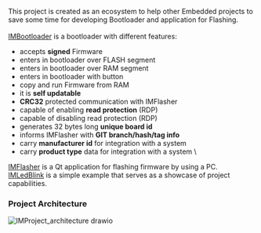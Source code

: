 This project is created as an ecosystem to help other Embedded projects to save some time for developing Bootloader and application for Flashing.\
\
[IMBootloader](https://github.com/IMProject/IMBootloader) is a bootloader with different features:
- accepts <b>signed</b> Firmware
- enters in bootloader over FLASH segment
- enters in bootloader over RAM segment
- enters in bootloader with button
- copy and run Firmware from RAM
- it is  <b>self updatable </b>
- <b>CRC32</b> protected communication with IMFlasher
- capable of enabling <b>read protection</b> (RDP)
- capable of disabling read protection (RDP)
- generates 32 bytes long <b>unique board id</b>
- informs IMFlasher with  <b>GIT branch/hash/tag info</b>
- carry  <b>manufacturer id</b> for integration with a system
- carry <b>product type</b> data for integration with a system \


[IMFlasher](https://github.com/IMProject/IMFlasher) is a Qt application for flashing firmware by using a PC. \
[IMLedBlink](https://github.com/IMProject/IMLedBlink) is a simple example that serves as a showcase of project capabilities.


### Project Architecture
![IMProject_architecture drawio](https://user-images.githubusercontent.com/10188706/166161827-8685d38a-fb8c-4b8a-bcd6-eb103b810c17.png)
